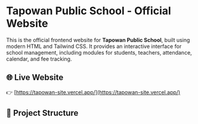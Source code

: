 # Tapowan Public School - Official Website

This is the official frontend website for **Tapowan Public School**, built using modern HTML and Tailwind CSS. It provides an interactive interface for school management, including modules for students, teachers, attendance, calendar, and fee tracking.

## 🌐 Live Website

👉 [https://tapowan-site.vercel.app/](https://tapowan-site.vercel.app/)

## 📁 Project Structure

